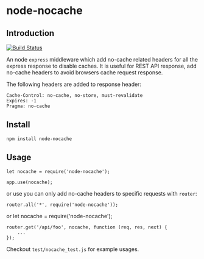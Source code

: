 node-nocache
============


## Introduction

[![Build Status](https://travis-ci.org/mingchen/node-nocache.svg?branch=master)](https://travis-ci.org/mingchen/node-nocache)


An node `express` middleware which add no-cache related headers for all the express response to disable caches. 
It is useful for REST API response, add no-cache headers to avoid browsers cache request response.

The following headers are added to response header:

    Cache-Control: no-cache, no-store, must-revalidate
    Expires: -1
    Pragma: no-cache


## Install

    npm install node-nocache


## Usage

    let nocache = require('node-nocache');

    app.use(nocache);

or use you can only add no-cache headers to specific requests with `router`:

    router.all('*', require('node-nocache'));

or
    let nocache = require('node-nocache');

    router.get('/api/foo', nocache, function (req, res, next) {
        ...
    });

Checkout `test/nocache_test.js` for example usages.

